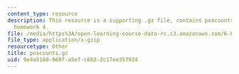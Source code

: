 ```yaml
---
content_type: resource
description: This resource is a supporting .gz file, contains poscounts.txt file for
  homework 4.
file: /media/https%3A/open-learning-course-data-rc.s3.amazonaws.com/6-864-advanced-natural-language-processing-fall-2005/9e4a5160969fa5efc6b22c17ee35f924_poscounts.gz
file_type: application/x-gzip
resourcetype: Other
title: poscounts.gz
uid: 9e4a5160-969f-a5ef-c6b2-2c17ee35f924
---
```


